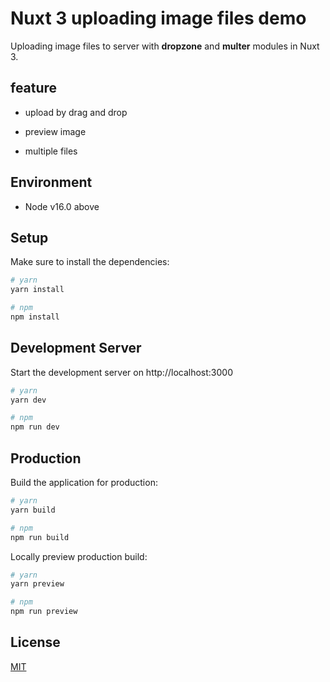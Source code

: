 # Nuxt 3 uploading image files demo

Uploading image files to server with **dropzone** and **multer** modules in Nuxt 3.

## feature

- upload by drag and drop

- preview image

- multiple files


## Environment

- Node v16.0 above

## Setup

Make sure to install the dependencies:

```bash
# yarn
yarn install

# npm
npm install
```

## Development Server

Start the development server on http://localhost:3000

```bash
# yarn
yarn dev

# npm
npm run dev
```

## Production

Build the application for production:

```bash
# yarn
yarn build

# npm
npm run build
```

Locally preview production build:

```bash
# yarn
yarn preview

# npm
npm run preview
```

## License

[MIT](./LICENSE)
